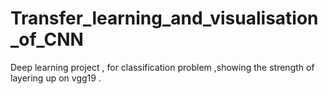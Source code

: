 # Transfer_learning_and_visualisation_of_CNN
Deep learning project , for classification problem ,showing the strength of layering up on vgg19 . 
